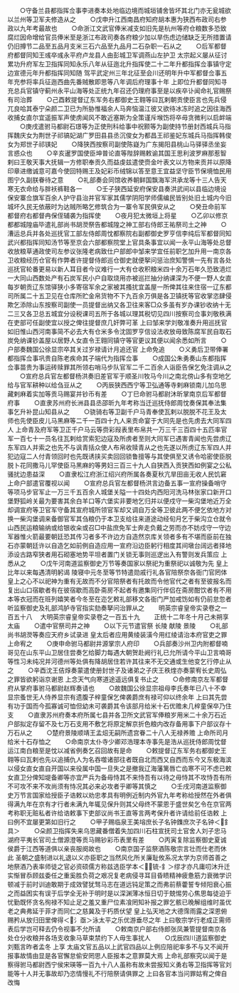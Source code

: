 <!-- { "loadSidebar": true } -->
　　○守备兰县都指挥佥事李进奏本处地临边境而城垣铺舍皆坏其北门亦无瓮城欲以兰州等卫军夫修造从之
　　○戊申升江西南昌府知府胡本惠为狭西布政司右参政以九年考最故也
　　○命浙江文武官俸米减支如旧先是杭州等府仓粮数多恐致腐烂因命增给官员俸米至是浙江布政司奏各府粮少加以旱伤虑边储缺乏无所措置请仍旧撙节二品至五品月支米三石六品至九品月二石杂职一石从之
　　○后军都督府都督同知王彧卒彧永平府卢龙县人由彭城卫军调燕山左护卫  太宗起义屡从征讨累功升府军左卫指挥同知永乐八年从征迤北升指挥使二十二年升都指挥佥事镇守定边宣德元年升都指挥同知随  驾平武定州三年北征至会川还明年升中军都督佥事五年充参将率兵征迤西曲先番贼散即思等八年调后府理事十年  上即位升都督同知寻充总兵官镇守蓟州永平山海等处正统九年召还仍理府事至是以疾卒讣闻命礼官赐祭有司治葬
　　○己酉敕提督辽东军务右都御史王翱等曰瓦剌朝贡使臣言也先兵侵兀良哈其泰宁朵颜二卫已为所胁惟福余人马奔恼温江彼又欲待冰冻时追之因往海西收捕女直尔宜遥振军声使虏闻风不敢近塞斯为全策谨斥堠饬将卒毋贪微利以启衅端
　　○庚戌遣驸马都尉石璟等为正使刑科给事中祝颢等为副使持节册封西城兵马指挥魏庆女为荆世子祁镐妃湖广罗田县县丞沉俊女为都昌王祁鉴妃东城兵马指挥韩俊女为郑世子祁锳妃
　　○降狭西按察司副使陈嶷为广东揭阳县桃山马驿驿丞坐妄言惑众也
　　○辛亥暹罗国使臣坤普论直等陛辞赐敕谕其国王思利波罗麻那惹智剌曰王敬天事大抚辑一方修职奉贡久而益虔兹遣使赍金叶表文以方物来贡并以原降印章进缴诚意可嘉今使回特赐王及妃彩币绒锦以答至意王宜益坚守臣节保境恤民用图宁久副朕眷待之意
　　○礼部奏会同馆收养朝鲜国飘海军洪承龙等十三人告天寒无衣命给与胖袄裤鞋各一
　　○壬子狭西延安府保安县奏洪武间以县临边境设保安寨佥旗军百余人护守县治并官军家其儒学阴阳学师儒编民皆别处旧土城内今旧城坏久民无依蔽时为达贼所略乞修筑合为一寨令军民俱安从之
　　○癸丑命前军都督府右都督冉保侄辅袭为指挥使
　　○夜月犯太微垣上将星
　　○乙卯以修京都都城隍庙毕遣礼部尚书胡濙祭告都城隍之神工部右侍郎王祐祭司土之神
　　○漕运总兵并各处巡抚官工部左侍郎周忱都察院右副都御史罗亨信李纯后军都督同知武兴都指挥同知汤节等至京会六部都察院堂上官具条事宜以闻一永平山海等处总督收放粮草通政使司左参议张隆老病致仕户部郎中邹来学宜任前职乞加升用一南京各卫收粮经历仓官有作弊者许提督侍郎巡仓御史就便挐问惩治庶知警惧一先有言各处巡抚官轮番更易以新人耳目者今议难行一大有仓收积粮米四十余万石年久恐致浥烂一大同山西数处产有石炭军民小户自取烧用亦被巡拦抽分纳课深为不便一野人女直每岁朝贡辽东馆驿狭小多寄宿军余之家被其搔扰宜盖屋一所俾其往来住宿一辽东都司所属二十五卫见在仓库所贮金帛货物不下九百余万俱是各卫镇抚等官收掌恣肆侵欺乞添除山东按察司副使一员提督出纳又各卫往来客□众多虽有岁办课钞收纳十无二三又各卫总五城宜分设税课司五所于各城以理其税切见四川按察司佥事刘敬秩满在吏部可任副使宜以授之俾往提督庶几奸弊可革  上曰邹来学刘敬准奏升用巡抚官如旧惟山西河南事简不必去大有仓米多令沈固罗亨信设法收放毋致陈腐军民自取石炭免纳课钞盖屋以居野人女直令王翱同镇守等官更议其便以闻余悉如所言
　　○户部奏魏国公徐显宗卒其关过岁禄请计月追还官  上命免追
　　○义勇后卫带俸署都指挥佥事巩贵自陈老疾命其子端代为指挥佥事
　　○成国公朱勇奏山东都指挥佥事苗贵为事运砖赎罪其所领右哨马步队官军二千二百余人诣臣告保乞免注调从之
　　○宣府总兵官左都督杨洪奏旧差官军于顺圣川牧马今川之南北傍山多有空地乞给与官军耕种以给刍豆从之
　　○丙辰狭西西宁等卫弘通等寺剌麻锁南儿加乌思藏剌麻着实加等贡马赐宴并钞币有差
　　○丁巳命驸马都尉沐昕掌南京后军都督府事
　　○直隶苏州府长洲县县丞邵昕九年考称当迁巡抚侍郎周忱奏保其奉法集事乞升补昆山知县从之
　　○骁骑右等卫副千户马青奉使瓦剌以脱脱不花王及太师也先使臣皮儿马黑麻等二千一百四十九人来贡命宴于大同先是也先虏去大同军四人  上命青及府军等卫正千户马云等赍彩叚表里布帛共一万三千三百四十五匹率官军一百七十一员名往瓦剌给赏索犯边寇及所虏者至则大同军已遇害青闻也先尝虏辽东军四人并索之也先不与讽青括众使人布帛收赎青从之也先遂以所虏辽东军四人并犯边寇二人付青领回时也先既诱挟买卖回回锁鲁擅等与其使俱至又诱令哈密使臣脱脱卜花同撒马儿罕使臣马黑麻的等男妇三百三十九人自狭西入贡狭西如例宴之公私骚扰边患益深
　　○直隶松江府浙江绍兴府所属各奏夏秋亢旱田亩无收人民饥窘  上命户部遣官覆视以闻
　　○宣府总兵官左都督杨洪言边备五事一宣府操备哨守等项马步官军止一万三千五百余人城堡关隘一十四处内西阳河洗马林张家口新开口堡野狐岭关最为要害其余白羊口等六堡实非要地乞归并以便戍守一柴沟堡地近万全却调宣府等卫官军守备其宣府城所领官军却又调自万全等卫彼此两不便乞依地方对换一柴沟堡调来备御官军其刍粮仍于本卫支给往来道途动经旬月乞于柴沟立仓就令山西民运粮输纳或给银收籴或召□中盐庶免军士奔走负戴之劳而亦不妨戍守一守边军器惟火箭最要朝廷恐其传习者多不许边方自造然京库关领者多有不堪而臣前在独石亦蒙朝廷许以自造乞如前例自造应用一宣府沿边臣躬行相度其间墩台阔远者择地添设古路窄狭者用石砌塞地势平坦者置门关锁无事则巡逻出入有警则发兵策应  上悉从之
　　○戊午河南道监察御史万节等奏国家以祭祀为重祭祀以诚敬为先  皇上比年以来每遇清明躬谒  陵寝中元冬至等节特遣勋戚行礼各官陪祭奈各衙门官罔体  皇上之心不以祀神为重有无故而不分官陪祭者有托故而令他官代之者有至彼报名而复出山口宿歇者有在彼宿歇而高卧斋房不起者有邀集同行伴侣在斋房酣饮者有不用本等衣冠而在班列嬉笑者今冬至在迩乞敕礼部移文各衙门严加戒饬如有仍前怠忽者听监察御史及礼部鸿胪寺官指实劾奏拏问治罪从之
　　明英宗睿皇帝实录卷之一百五十八
　大明英宗睿皇帝实录卷之一百五十九
　　正统十二年冬十月己未朔享  太庙
　　○遣中官祭司井之神
　　○以下元节遣官祭  长陵  献陵  景陵
　　○礼部尚书胡濙等奏应天府乡试录进  皇太后者应用黄绫装潢今用红绫请治本府官吏之罪  上命宥之
　　○庚申命驸马都尉井源掌宗人府印
　　○兵部奏沙州卫内附都督喃哥见在山东平山卫居住尝奏乞给脚力每遇大朝贺赴阙行礼已允所请今平山卫言喃哥等性习未纯况并河德州等处俱有降胡居住若许其往来不无交通或生他变乞行停止从之
　　○辛酉沈王佶焞奏蒙遣使册封世子及诸弟之子庆王秩煃亦奏蒙宥长史周弘之罪皆欲躬诣京谢恩  上念天气向寒道途遥远俱复书止之
　　○命修南京左军都督府从掌府事驸马都尉赵辉奏请也
　　○故魏国公徐显宗祖母李氏奏年已八十不幸显宗蚤世无人侍养显宗有遗腹子梓童保乞俾袭爵庶有禄可仰以终余年  上曰其先尝有功于国而今孤寡诚可恤但幼未可袭爵其令该部月给米十石优赡未几梓童保卒乃住支
　　○直隶苏州府奏本府所属七县并各卫所文武官军俸粮岁用米二十余万石近户部拟定存留不及七万石支用不敷乞将原定解京折色粮内改存备用事下户部议存十万石从之
　　○楚府景陵顺靖王孟炤无嗣所遗宫眷二十八人无禄养赡  上命所司月给米十石存恤之
　　○命南京太仆寺少卿邓浩理本寺事先是浩从巡抚侍郎周忱督运江南白粮至是忱以减省例奏乞召回故有是命
　　○敕提督辽东军务右都御史王翱等曰瓦剌也先以追捕仇人为名吞噬诸部往者既自北而西又自西而东今又东极海滨以侵女直女直自开国以来役属中国一旦失之是撤我辽海藩篱唇亡齿寒不可不虑已敕女直卫分俾知堤备卿等亦宜严兵为备毋恃其不来恃吾有以待之毋恃其不攻恃吾有所不可攻不来不攻尚须有恃况其必来必攻者乎卿等其慎之
　　○壬戌河南道监察御史万节言国家给授臣子诰敕以劝忠孝具有明例近制内外官九年考称给授然在外者俱得满九年在京有才行者未满九年辄见保升则其父母终不蒙恩于盛世矣乞令在京官两考称职无赃私者许给诰敕事下吏部议尚书王直等言两考保升者许请给前任诰敕  上曰例不宜屡更第如旧行之
　　○甲子赐临泉王美塎庶长子名钟鏶庶次子名钟＜釒具＞
　　○朵颜卫指挥失来乌思藏番僧着失加四川石柱宣抚司土官舍人刘子忠马湖府平夷长官司土僧源澄等贡马赐钞彩币表里有差
　　○丙寅复除监察御史夏诚侯爵于江西等道俱以亲丧服阕故也
　　○南京国子监祭酒陈敬宗言壮而仕老而休此  圣朝之盛制进以礼退以义亦臣职之当然风化所关廉耻攸系况太学为京师首善之地祭酒乃表率师徒之官必资硕儒方称兹选臣学本＜锍-釒＞缪才亦凡庸叨沐升迁实惭冒忝顾兹委任之重奚胜负荷之艰况复老病侵寻耳目昏瞆精神疲惫筋力衰微学识顿减于前时训迪敢期于成效譬犹驽马志在道远钝足策之而弗前蔡藿誓专倾阳衰心振之而益困实有误于后学全无补于明时是以深渊薄冰恒日切于兢惕劳心焦思每徒迫于忧勤既怀贪名徇禄不知止足之羞又重尸位素飡罔知补报之罪乞骸已晚解组维时虽优老之典弗延于菲才而同仁之慈冀及于朽质伏望  皇上弘天地之大德霈雨露之深恩俯赐矜从放归田里俾得＜氵亟＞泳太平之乐优游垂尽之年  上曰敬宗学行老成正需师表后学岂可释去仍令视事不允所请
　　○敕南京户部右侍郎张凤兼管提督南京各处仓分收粮并各场支收象马草束禁约下人毋生事扰人
　　○戊辰四川道监察御史刘甄言昨者孟冬  上享  太庙文官五品以上武官四品以上例应陪祀率多不与又不闻开报事故情由显是各官懈怠偷安罔思人臣报本之意罪莫大焉  上命礼部察究以闻于是察得驸马都尉西宁侯宋瑛等一百九十八人虽称有故未尝报知义勇右等卫指挥等官刘能等十人并无事故却乃恣情慢礼不行陪祭请俱罪之  上曰各官本当问罪姑宥之俾自改悔
